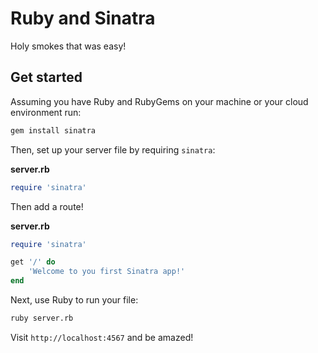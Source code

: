 # Ruby and Sinatra

Holy smokes that was easy!

## Get started

Assuming you have Ruby and RubyGems on your machine or your cloud environment run:

```bash
gem install sinatra
```

Then, set up your server file by requiring `sinatra`:

**server.rb**

```ruby
require 'sinatra'
```

Then add a route!

**server.rb**

```ruby
require 'sinatra'

get '/' do
    'Welcome to you first Sinatra app!'
end
```

Next, use Ruby to run your file:

```bash
ruby server.rb
```

Visit `http://localhost:4567` and be amazed!
